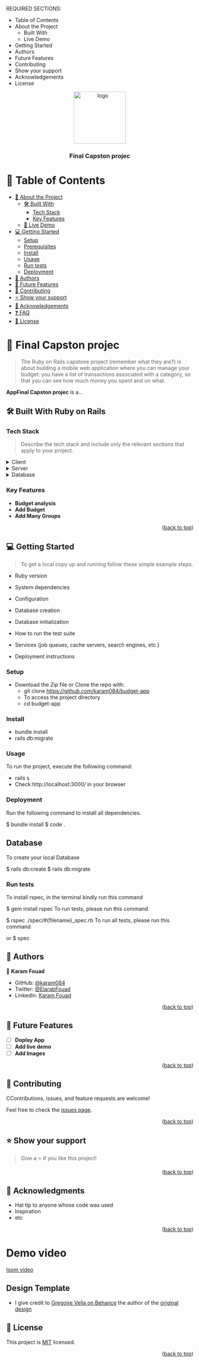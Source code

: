 <a name="Final Capston project"></a>


REQUIRED SECTIONS:
- Table of Contents
- About the Project
  - Built With
  - Live Demo
- Getting Started
- Authors
- Future Features
- Contributing
- Show your support
- Acknowledgements
- License


<div align="center">

  <img src="./app/assets/images/recipe_erd_2_members.png" alt="logo" width="140"  height="auto" />
  <br/>

  <h3><b>Final Capston projec</b></h3>

</div>

<!-- TABLE OF CONTENTS -->

# 📗 Table of Contents

- [📖 About the Project](#about-project)
  - [🛠 Built With](#built-with)
    - [Tech Stack](#tech-stack)
    - [Key Features](#key-features)
  - [🚀 Live Demo](#live-demo)
- [💻 Getting Started](#getting-started)
  - [Setup](#setup)
  - [Prerequisites](#prerequisites)
  - [Install](#install)
  - [Usage](#usage)
  - [Run tests](#run-tests)
  - [Deployment](#triangular_flag_on_post-deployment)
- [👥 Authors](#authors)
- [🔭 Future Features](#future-features)
- [🤝 Contributing](#contributing)
- [⭐️ Show your support](#support)
- [🙏 Acknowledgements](#acknowledgements)
- [❓ FAQ](#faq)
- [📝 License](#license)

<!-- PROJECT DESCRIPTION -->

# 📖 Final Capston projec <a name="about-project"></a>

> The Ruby on Rails capstone project (remember what they are?) is about building a mobile web application where you can manage your budget: you have a list of transactions associated with a category, so that you can see how much money you spent and on what.

**AppFinal Capston projec** is a...

## 🛠 Built With <a name="built-with">Ruby on Rails</a>

### Tech Stack <a name="tech-stack"></a>

> Describe the tech stack and include only the relevant sections that apply to your project.

<details>
  <summary>Client</summary>
  <ul>
    <li><a href="https://guides.rubyonrails.org/">Ruby on Rails</a></li>
  </ul>
</details>

<details>
  <summary>Server</summary>
  <ul>
    <li><a href="http://localhost:3000/">Local host</a></li>
  </ul>
</details>

<details>
<summary>Database</summary>
  <ul>
    <li><a href="https://www.postgresql.org/">PostgreSQL</a></li>
  </ul>
</details>

<!-- Features -->

### Key Features <a name="key-features"></a>

- **Budget analysis**
- **Add Budget**
- **Add Many Groups**

<p align="right">(<a href="#readme-top">back to top</a>)</p>

<!-- GETTING STARTED -->

## 💻 Getting Started <a name="getting-started"></a>

> To get a local copy up and running follow these simple example steps.

* Ruby version

* System dependencies

* Configuration

* Database creation

* Database initialization

* How to run the test suite

* Services (job queues, cache servers, search engines, etc.)

* Deployment instructions

### Setup

- Download the Zip file or Clone the repo with:
   - git clone https://github.com/karam084/budget-app
   - To access the project directory
   - cd budget-app

### Install

 - bundle install
 - rails db:migrate

### Usage

To run the project, execute the following command:

- rails s 
- Check http://localhost:3000/ in your browser

### Deployment

Run the following command to install all dependencies.

$ bundle install
$ code .

## Database
To create your local Database

$ rails db:create
$ rails db:migrate

### Run tests
To install rspec, in the terminal kindly run this command

$ gem install rspec
To run tests, please run this command

$ rspec ./spec/#{filename}_spec.rb 
To run all tests, please run this command

or $ spec  

<!-- AUTHORS -->

## 👥 Authors <a name="authors"></a>


👤 **Karam Fouad**
- GitHub: [@karam084](https://github.com/karam084)
- Twitter: [@ElarabFouad](https://twitter.com/ElarabFouad)
- LinkedIn: [Karam Fouad](https://www.linkedin.com/in/karam-fouad-179830214/)

<p align="right">(<a href="#readme-top">back to top</a>)</p>

<!-- FUTURE FEATURES -->

## 🔭 Future Features <a name="future-features"></a>

- [ ] **Doplay App**
- [ ] **Add live demo**
- [ ] **Add Images**

<p align="right">(<a href="#readme-top">back to top</a>)</p>

<!-- CONTRIBUTING -->

## 🤝 Contributing <a name="contributing"></a>

CContributions, issues, and feature requests are welcome!

Feel free to check the [issues page](https://github.com/karam084/budget-app/issues).

<p align="right">(<a href="#readme-top">back to top</a>)</p>

<!-- SUPPORT -->

## ⭐️ Show your support <a name="support"></a>

> Give a ⭐️ if you like this project!

<p align="right">(<a href="#readme-top">back to top</a>)</p>

<!-- ACKNOWLEDGEMENTS -->

## 🙏 Acknowledgments <a name="acknowledgements"></a>

- Hat tip to anyone whose code was used
- Inspiration
- etc

<p align="right">(<a href="#readme-top">back to top</a>)</p>

# Demo video
[loom video](https://www.loom.com/share/4d3d208a3717479f9db0696084c11653)

<!-- LICENSE -->

## Design Template

-  I give credit to [Gregoire Vella on Behance](https://www.behance.net/gregoirevella) the author of the [original design](https://www.behance.net/gallery/19759151/Snapscan-iOs-design-and-branding?tracking_source=)


## 📝 License <a name="license"></a>

This project is [MIT](./LICENSE) licensed.

<p align="right">(<a href="#readme-top">back to top</a>)</p>